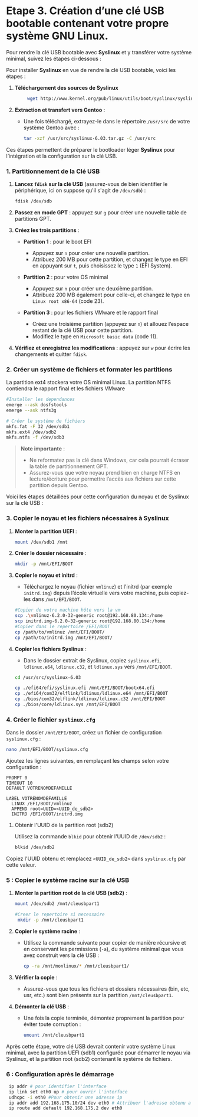 # Etape 3. Création d’une clé USB bootable contenant votre propre système GNU Linux.

Pour rendre la clé USB bootable avec **Syslinux** et y transférer votre système minimal, suivez les étapes ci-dessous :

Pour installer **Syslinux** en vue de rendre la clé USB bootable, voici les étapes :

1. **Téléchargement des sources de Syslinux**
        
```bash
        wget http://www.kernel.org/pub/linux/utils/boot/syslinux/syslinux-6.03.tar.gz -P /usr/src
```
        
2. **Extraction et transfert vers Gentoo** :
    
    - Une fois téléchargé, extrayez-le dans le répertoire `/usr/src` de votre système Gentoo avec :
        
        ```bash
        tar -xzf /usr/src/syslinux-6.03.tar.gz -C /usr/src
        ```
        

Ces étapes permettent de préparer le bootloader léger **Syslinux** pour l’intégration et la configuration sur la clé USB.
### 1. Partitionnement de la Clé USB

1. **Lancez `fdisk` sur la clé USB** (assurez-vous de bien identifier le périphérique, ici on suppose qu'il s'agit de `/dev/sdb`) :
    
    ```bash
    fdisk /dev/sdb
    ```
    
2. **Passez en mode GPT** : appuyez sur `g` pour créer une nouvelle table de partitions GPT.
    
3. **Créez les trois partitions** :
    
    - **Partition 1** : pour le boot EFI
        
        - Appuyez sur `n` pour créer une nouvelle partition.
        - Attribuez 200 MB pour cette partition, et changez le type en EFI en appuyant sur `t`, puis choisissez le type `1` (EFI System).
    - **Partition 2** : pour votre OS minimal
        
        - Appuyez sur `n` pour créer une deuxième partition.
        - Attribuez 200 MB également pour celle-ci, et changez le type en `Linux root x86-64` (code 23).
    - **Partition 3** : pour les fichiers VMware et le rapport final
        
        - Créez une troisième partition (appuyez sur `n`) et allouez l’espace restant de la clé USB pour cette partition.
        - Modifiez le type en `Microsoft basic data` (code 11).
4. **Vérifiez et enregistrez les modifications** : appuyez sur `w` pour écrire les changements et quitter `fdisk`.
    
### 2. Créer un système de fichiers et formater les partitions

La partition ext4 stockera votre OS minimal Linux.
La partition NTFS contiendra le rapport final et les fichiers VMware

```bash
#Installer les dependances
emerge --ask dosfstools
emerge --ask ntfs3g

# Créer le système de fichiers 
mkfs.fat -F 32 /dev/sdb1
mkfs.ext4 /dev/sdb2
mkfs.ntfs -f /dev/sdb3
```

> **Note importante** :
> 
> - Ne reformatez pas la clé dans Windows, car cela pourrait écraser la table de partitionnement GPT.
> - Assurez-vous que votre noyau prend bien en charge NTFS en lecture/écriture pour permettre l’accès aux fichiers sur cette partition depuis Gentoo.


Voici les étapes détaillées pour cette configuration du noyau et de Syslinux sur la clé USB :

### 3. Copier le noyau et les fichiers nécessaires à Syslinux

1. **Monter la partition UEFI** :
    
    ```bash
    mount /dev/sdb1 /mnt
    ```
    
2. **Créer le dossier nécessaire** :
    
    ```bash
    mkdir -p /mnt/EFI/BOOT
    ```

3. **Copier le noyau et initrd** :
    
    - Téléchargez le noyau (fichier `vmlinuz`) et l'initrd (par exemple `initrd.img`) depuis l’école virtuelle vers votre machine, puis copiez-les dans `/mnt/EFI/BOOT`.
    
    ```bash
    #Copier de votre machine hôte vers la vm
    scp .\vmlinuz-6.2.0-32-generic root@192.168.80.134:/home
    scp initrd.img-6.2.0-32-generic root@192.168.80.134:/home
    #Copier dans le repertoire /EFI/BOOT
    cp /path/to/vmlinuz /mnt/EFI/BOOT/
    cp /path/to/initrd.img /mnt/EFI/BOOT/
    ```
    
4. **Copier les fichiers Syslinux** :
    
    - Dans le dossier extrait de Syslinux, copiez `syslinux.efi`, `ldlinux.e64`, `ldlinux.c32`, et `ldlinux.sys` vers `/mnt/EFI/BOOT`.
    
    ```bash
    cd /usr/src/syslinux-6.03
    
	cp ./efi64/efi/syslinux.efi /mnt/EFI/BOOT/bootx64.efi
	cp ./efi64/com32/elflink/ldlinux/ldlinux.e64 /mnt/EFI/BOOT
	cp ./bios/com32/elflink/ldlinux/ldlinux.c32 /mnt/EFI/BOOT
	cp ./bios/core/ldlinux.sys /mnt/EFI/BOOT
    ```
    

### 4. Créer le fichier `syslinux.cfg`

Dans le dossier `/mnt/EFI/BOOT`, créez un fichier de configuration `syslinux.cfg` :

```bash
nano /mnt/EFI/BOOT/syslinux.cfg
```

Ajoutez les lignes suivantes, en remplaçant les champs selon votre configuration :

```plaintext
PROMPT 0
TIMEOUT 10
DEFAULT VOTRENOMDEFAMILLE

LABEL VOTRENOMDEFAMILLE
  LINUX /EFI/BOOT/vmlinuz
  APPEND root=UUID=<UUID_de_sdb2> 
  INITRD /EFI/BOOT/initrd.img
```

 1. Obtenir l'UUID de la partition root (sdb2)

	Utilisez la commande `blkid` pour obtenir l'UUID de `/dev/sdb2` :

	```bash
	blkid /dev/sdb2
	```

Copiez l'UUID obtenu et remplacez `<UUID_de_sdb2>` dans `syslinux.cfg` par cette valeur.

###  5 : Copier le système racine sur la clé USB

1. **Monter la partition root de la clé USB (sdb2)** :
    
    ```bash
    mount /dev/sdb2 /mnt/cleusbpart1
    
    #Creer le repertoire si necessaire
     mkdir -p /mnt/cleusbpart1
    ```
    
2. **Copier le système racine** :
    
    - Utilisez la commande suivante pour copier de manière récursive et en conservant les permissions (`-a`), du système minimal que vous avez construit vers la clé USB :
        
        ```bash
        cp -ra /mnt/monlinux/* /mnt/cleusbpart1/
        ```
        
3. **Vérifier la copie** :
    
    - Assurez-vous que tous les fichiers et dossiers nécessaires (bin, etc, usr, etc.) sont bien présents sur la partition `/mnt/cleusbpart1`.
4. **Démonter la clé USB** :
    
    - Une fois la copie terminée, démontez proprement la partition pour éviter toute corruption :
        
        ```bash
        umount /mnt/cleusbpart1
        ```
        

Après cette étape, votre clé USB devrait contenir votre système Linux minimal, avec la partition UEFI (sdb1) configurée pour démarrer le noyau via Syslinux, et la partition root (sdb2) contenant le système de fichiers.


###  6 : Configuration après le démarrage 

```bash
 ip addr # pour identifier l'interface
 ip link set eth0 up # pour ouvrir l'interface
 udhcpc -i eth0 #Pour obtenir une adresse ip
 ip addr add 192.168.175.10/24 dev eth0 # Attribuer l'adresse obtenu a ta machine
 ip route add default 192.168.175.2 dev eth0
```


